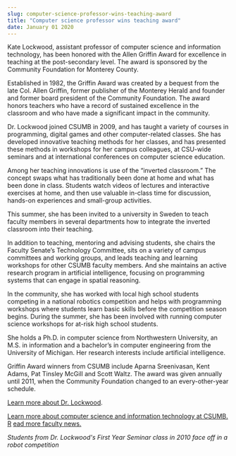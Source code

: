 ```yaml
---
slug: computer-science-professor-wins-teaching-award
title: "Computer science professor wins teaching award"
date: January 01 2020
---
```


 
<p>
  Kate Lockwood, assistant professor of computer science and information
  technology, has been honored with the Allen Griffin Award for excellence in
  teaching at the post-secondary level. The award is sponsored by the Community
  Foundation for Monterey County.
</p>
<p>
  Established in 1982, the Griffin Award was created by a bequest from the late
  Col. Allen Griffin, former publisher of the Monterey Herald and founder and
  former board president of the Community Foundation. The award honors teachers
  who have a record of sustained excellence in the classroom and who have made a
  significant impact in the community.
</p>
<p>
  Dr. Lockwood joined CSUMB in 2009, and has taught a variety of courses in
  programming, digital games and other computer-related classes. She has
  developed innovative teaching methods for her classes, and has presented these
  methods in workshops for her campus colleagues, at CSU-wide seminars and at
  international conferences on computer science education.
</p>
<p>
  Among her teaching innovations is use of the “inverted classroom.” The concept
  swaps what has traditionally been done at home and what has been done in
  class. Students watch videos of lectures and interactive exercises at home,
  and then use valuable in-class time for discussion, hands-on experiences and
  small-group activities.
</p>
<p>
  This summer, she has been invited to a university in Sweden to teach faculty
  members in several departments how to integrate the inverted classroom into
  their teaching.
</p>
<p>
  In addition to teaching, mentoring and advising students, she chairs the
  Faculty Senate’s Technology Committee, sits on a variety of campus committees
  and working groups, and leads teaching and learning workshops for other CSUMB
  faculty members. And she maintains an active research program in artificial
  intelligence, focusing on programming systems that can engage in spatial
  reasoning.
</p>
<p>
  In the community, she has worked with local high school students competing in
  a national robotics competition and helps with programming workshops where
  students learn basic skills before the competition season begins. During the
  summer, she has been involved with running computer science workshops for
  at-risk high school students.
</p>
<p>
  She holds a Ph.D. in computer science from Northwestern University, an M.S. in
  information and a bachelor’s in computer engineering from the University of
  Michigan. Her research interests include artificial intelligence.
</p>
<p>
  Griffin Award winners from CSUMB include Aparna Sreenivasan, Kent Adams, Pat
  Tinsley McGill and Scott Waltz. The award was given annually until 2011, when
  the Community Foundation changed to an every-other-year schedule.
</p>
<p>
  <a href="https://itcd.csumb.edu/kate-lockwood">Learn more about Dr. Lockwood</a
  >.
</p>
<p>
  <a href="https://itcd.csumb.edu/bs-computer-science-information-technology"
    >Learn more about computer science and information technology at CSUMB.</a
  >
  <a href="https://news.csumb.edu/news/2012/nov/25/faculty-highlights">R</a>
  <a href="https://news.csumb.edu/news/2012/nov/25/faculty-highlights"
    >ead more faculty news.</a
  >
</p>
<p>
  <em
    >Students from Dr. Lockwood's First Year Seminar class in 2010 face off in a
    robot competition</em
  >
</p>
 

